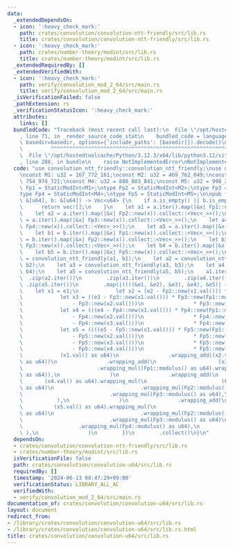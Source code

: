 ```yaml
---
data:
  _extendedDependsOn:
  - icon: ':heavy_check_mark:'
    path: crates/convolution/convolution-ntt-friendly/src/lib.rs
    title: crates/convolution/convolution-ntt-friendly/src/lib.rs
  - icon: ':heavy_check_mark:'
    path: crates/number-theory/modint/src/lib.rs
    title: crates/number-theory/modint/src/lib.rs
  _extendedRequiredBy: []
  _extendedVerifiedWith:
  - icon: ':heavy_check_mark:'
    path: verify/convolution_mod_2_64/src/main.rs
    title: verify/convolution_mod_2_64/src/main.rs
  _isVerificationFailed: false
  _pathExtension: rs
  _verificationStatusIcon: ':heavy_check_mark:'
  attributes:
    links: []
  bundledCode: "Traceback (most recent call last):\n  File \"/opt/hostedtoolcache/Python/3.12.3/x64/lib/python3.12/site-packages/onlinejudge_verify/documentation/build.py\"\
    , line 71, in _render_source_code_stat\n    bundled_code = language.bundle(stat.path,\
    \ basedir=basedir, options={'include_paths': [basedir]}).decode()\n          \
    \         ^^^^^^^^^^^^^^^^^^^^^^^^^^^^^^^^^^^^^^^^^^^^^^^^^^^^^^^^^^^^^^^^^^^^^^^^^^^^^^^^^\n\
    \  File \"/opt/hostedtoolcache/Python/3.12.3/x64/lib/python3.12/site-packages/onlinejudge_verify/languages/rust.py\"\
    , line 288, in bundle\n    raise NotImplementedError\nNotImplementedError\n"
  code: "use convolution_ntt_friendly::convolution_ntt_friendly;\nuse modint::StaticModInt;\n\
    \nconst M1: u32 = 167_772_161;\nconst M2: u32 = 469_762_049;\nconst M3: u32 =\
    \ 754_974_721;\nconst M4: u32 = 880_803_841;\nconst M5: u32 = 998_244_353;\ntype\
    \ Fp1 = StaticModInt<M1>;\ntype Fp2 = StaticModInt<M2>;\ntype Fp3 = StaticModInt<M3>;\n\
    type Fp4 = StaticModInt<M4>;\ntype Fp5 = StaticModInt<M5>;\n\npub fn convolution_u64(a:\
    \ &[u64], b: &[u64]) -> Vec<u64> {\n    if a.is_empty() || b.is_empty() {\n  \
    \      return vec![];\n    }\n    let a1 = a.iter().map(|&x| Fp1::new(x)).collect::<Vec<_>>();\n\
    \    let a2 = a.iter().map(|&x| Fp2::new(x)).collect::<Vec<_>>();\n    let a3\
    \ = a.iter().map(|&x| Fp3::new(x)).collect::<Vec<_>>();\n    let a4 = a.iter().map(|&x|\
    \ Fp4::new(x)).collect::<Vec<_>>();\n    let a5 = a.iter().map(|&x| Fp5::new(x)).collect::<Vec<_>>();\n\
    \    let b1 = b.iter().map(|&x| Fp1::new(x)).collect::<Vec<_>>();\n    let b2\
    \ = b.iter().map(|&x| Fp2::new(x)).collect::<Vec<_>>();\n    let b3 = b.iter().map(|&x|\
    \ Fp3::new(x)).collect::<Vec<_>>();\n    let b4 = b.iter().map(|&x| Fp4::new(x)).collect::<Vec<_>>();\n\
    \    let b5 = b.iter().map(|&x| Fp5::new(x)).collect::<Vec<_>>();\n    let a1\
    \ = convolution_ntt_friendly(a1, b1);\n    let a2 = convolution_ntt_friendly(a2,\
    \ b2);\n    let a3 = convolution_ntt_friendly(a3, b3);\n    let a4 = convolution_ntt_friendly(a4,\
    \ b4);\n    let a5 = convolution_ntt_friendly(a5, b5);\n    a1.iter()\n      \
    \  .zip(a2.iter())\n        .zip(a3.iter())\n        .zip(a4.iter())\n       \
    \ .zip(a5.iter())\n        .map(|((((&e1, &e2), &e3), &e4), &e5)| {\n        \
    \    let x1 = e1;\n            let x2 = (e2 - Fp2::new(x1.val())) * Fp2::new(Fp1::modulus()).inv();\n\
    \            let x3 = ((e3 - Fp3::new(x1.val())) * Fp3::new(Fp1::modulus()).inv()\n\
    \                - Fp3::new(x2.val()))\n                * Fp3::new(Fp2::modulus()).inv();\n\
    \            let x4 = (((e4 - Fp4::new(x1.val())) * Fp4::new(Fp1::modulus()).inv()\n\
    \                - Fp4::new(x2.val()))\n                * Fp4::new(Fp2::modulus()).inv()\n\
    \                - Fp4::new(x3.val()))\n                * Fp4::new(Fp3::modulus()).inv();\n\
    \            let x5 = ((((e5 - Fp5::new(x1.val())) * Fp5::new(Fp1::modulus()).inv()\n\
    \                - Fp5::new(x2.val()))\n                * Fp5::new(Fp2::modulus()).inv()\n\
    \                - Fp5::new(x3.val()))\n                * Fp5::new(Fp3::modulus()).inv()\n\
    \                - Fp5::new(x4.val()))\n                * Fp5::new(Fp4::modulus()).inv();\n\
    \            (x1.val() as u64)\n                .wrapping_add((x2.val() as u64).wrapping_mul(Fp1::modulus()\
    \ as u64))\n                .wrapping_add(\n                    (x3.val() as u64)\n\
    \                        .wrapping_mul((Fp1::modulus() as u64).wrapping_mul(Fp2::modulus()\
    \ as u64)),\n                )\n                .wrapping_add(\n             \
    \       (x4.val() as u64).wrapping_mul(\n                        (Fp1::modulus()\
    \ as u64)\n                            .wrapping_mul(Fp2::modulus() as u64)\n\
    \                            .wrapping_mul(Fp3::modulus() as u64),\n         \
    \           ),\n                )\n                .wrapping_add(\n          \
    \          (x5.val() as u64).wrapping_mul(\n                        (Fp1::modulus()\
    \ as u64)\n                            .wrapping_mul(Fp2::modulus() as u64)\n\
    \                            .wrapping_mul(Fp3::modulus() as u64)\n          \
    \                  .wrapping_mul(Fp4::modulus() as u64),\n                   \
    \ ),\n                )\n        })\n        .collect()\n}\n"
  dependsOn:
  - crates/convolution/convolution-ntt-friendly/src/lib.rs
  - crates/number-theory/modint/src/lib.rs
  isVerificationFile: false
  path: crates/convolution/convolution-u64/src/lib.rs
  requiredBy: []
  timestamp: '2024-06-13 08:47:29+09:00'
  verificationStatus: LIBRARY_ALL_AC
  verifiedWith:
  - verify/convolution_mod_2_64/src/main.rs
documentation_of: crates/convolution/convolution-u64/src/lib.rs
layout: document
redirect_from:
- /library/crates/convolution/convolution-u64/src/lib.rs
- /library/crates/convolution/convolution-u64/src/lib.rs.html
title: crates/convolution/convolution-u64/src/lib.rs
---
```

